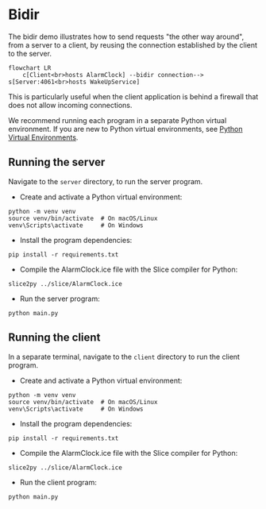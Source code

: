 # Bidir

The bidir demo illustrates how to send requests "the other way around", from a server to a client, by reusing the
connection established by the client to the server.

```mermaid
flowchart LR
    c[Client<br>hosts AlarmClock] --bidir connection--> s[Server:4061<br>hosts WakeUpService]
```

This is particularly useful when the client application is behind a firewall that does not allow incoming connections.

We recommend running each program in a separate Python virtual environment. If you are new to Python virtual
environments, see [Python Virtual Environments].

## Running the server

Navigate to the `server` directory, to run the server program.

- Create and activate a Python virtual environment:

```shell
python -m venv venv
source venv/bin/activate  # On macOS/Linux
venv\Scripts\activate     # On Windows
```

- Install the program dependencies:

```shell
pip install -r requirements.txt
```

- Compile the AlarmClock.ice file with the Slice compiler for Python:

```shell
slice2py ../slice/AlarmClock.ice
```

- Run the server program:

```shell
python main.py
```

## Running the client

In a separate terminal, navigate to the `client` directory to run the client program.

- Create and activate a Python virtual environment:

```shell
python -m venv venv
source venv/bin/activate  # On macOS/Linux
venv\Scripts\activate     # On Windows
```

- Install the program dependencies:

```shell
pip install -r requirements.txt
```

- Compile the AlarmClock.ice file with the Slice compiler for Python:

```shell
slice2py ../slice/AlarmClock.ice
```

- Run the client program:

```shell
python main.py
```

[Python Virtual Environments]: https://docs.python.org/3/tutorial/venv.html
